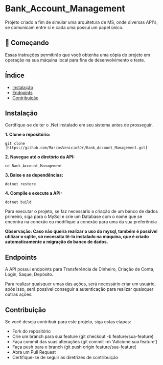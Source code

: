 # Bank_Account_Management

Projeto criado a fim de simular uma arquitetura de MS, onde diversas API's, se comunicam entre si e cada uma possui um papel único.

## 🚀 Começando
Essas instruções permitirão que você obtenha uma cópia do projeto em operação na sua máquina local para fins de desenvolvimento e teste.

## Índice

- [Instalação](#instalação)
- [Endpoints](#endpoints)
- [Contribuição](#contribuição)

## Instalação

Certifique-se de ter o .Net instalado em seu sistema antes de prosseguir.

**1. Clone o repositório:**
   ```
   git clone [https://github.com/MarcosVenicioSJr/Bank_Account_Management.git]
  ```

**2. Navegue até o diretório da API:**
   ```
   cd Bank_Account_Management
  ```
**3. Baixe e as dependências:**
   ```
   dotnet restore
  ```
**4. Compile e execute a API:**
   ```
   dotnet build
  ```

Para executar o projeto, se faz necessário a criação de um banco de dados primeiro, siga para o MySql e crie um Database com o nome que se encontra na conexão ou modifique a conexão para uma da sua preferência

**Observação: Caso não queira realizar o uso do mysql, também é possivel utilizar o sqlite, só necessita tê-lo instalado na máquina, que é criado automaticamente a migração do banco de dados.**

## Endpoints
A API possui endpoints para Transferência de Dinheiro, Criação de Conta, Login, Saque, Depósito.

Para realizar quaisquer umas das ações, será necessário criar um usuário, após isso, será possivel conseguir a autenticação para realizar quaisquer outras ações.

## Contribuição

Se você deseja contribuir para este projeto, siga estas etapas:

- Fork do repositório
- Crie um branch para sua feature (git checkout -b feature/sua-feature)
- Faça commit das suas alterações (git commit -m 'Adicione sua feature')
- Faça push para o branch (git push origin feature/sua-feature)
- Abra um Pull Request
- Certifique-se de seguir as diretrizes de contribuição 
